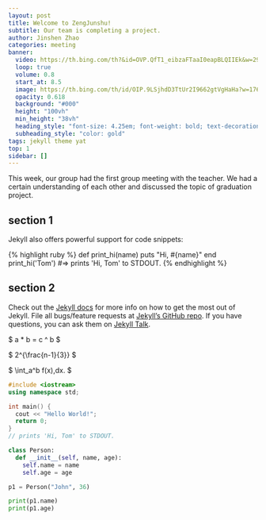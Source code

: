 ```yaml
---
layout: post
title: Welcome to ZengJunshu!
subtitle: Our team is completing a project.
author: Jinshen Zhao
categories: meeting
banner:
  video: https://th.bing.com/th?&id=OVP.QfT1_eibzaFTaaI0eapBLQIIEk&w=296&h=165&c=7&pid=2.1&rs=1
  loop: true
  volume: 0.8
  start_at: 8.5
  image: https://th.bing.com/th/id/OIP.9LSjhdD3TtUr2I9662gtVgHaHa?w=176&h=180&c=7&r=0&o=5&dpr=1.3&pid=1.7
  opacity: 0.618
  background: "#000"
  height: "100vh"
  min_height: "38vh"
  heading_style: "font-size: 4.25em; font-weight: bold; text-decoration: underline"
  subheading_style: "color: gold"
tags: jekyll theme yat
top: 1
sidebar: []
---
```


This week, our group had the first group meeting with the teacher. We had a certain understanding of each other and discussed the topic of graduation project.

## section 1

Jekyll also offers powerful support for code snippets:

{% highlight ruby %}
def print_hi(name)
puts "Hi, #{name}"
end
print_hi('Tom')
#=> prints 'Hi, Tom' to STDOUT.
{% endhighlight %}

## section 2

Check out the [Jekyll docs][jekyll-docs] for more info on how to get the most out of Jekyll. File all bugs/feature requests at [Jekyll’s GitHub repo][jekyll-gh]. If you have questions, you can ask them on [Jekyll Talk][jekyll-talk].

[jekyll-docs]: https://jekyllrb.com/docs/home
[jekyll-gh]: https://github.com/jekyll/jekyll
[jekyll-talk]: https://talk.jekyllrb.com/

$ a \* b = c ^ b $

$ 2^{\frac{n-1}{3}} $

$ \int_a^b f(x)\,dx. $

```cpp
#include <iostream>
using namespace std;

int main() {
  cout << "Hello World!";
  return 0;
}
// prints 'Hi, Tom' to STDOUT.
```

```python
class Person:
  def __init__(self, name, age):
    self.name = name
    self.age = age

p1 = Person("John", 36)

print(p1.name)
print(p1.age)
```
